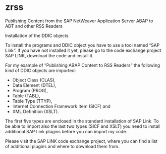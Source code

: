 # zrss
Publishing Content from the SAP NetWeaver Application Server ABAP to ADT and other RSS Readers

Installation of the DDIC objects

To install the programs and DDIC object you have to use a tool named “SAP Link“. If you have not installed it yet, please go to the code exchange project SAP LINK, download the code and install it.

For my example of “Publishing ABAP Content to RSS Readers” the following kind of DDIC objects are imported:

*	Object Class (CLAS),
*	Data Element (DTEL),
*	Program (PROG),
*	Table (TABL),
*	Table Type (TTYP),
*	Internet Connection Framework Item (SICF) and
*	XML Definition (XSLT).

The first five types are enclosed in the standard installation of SAP Link. To be able to import also the last two types (SICF and XSLT) you need to install additional SAP Link plugins before you can import my code.

Please visit the SAP LINK code exchange project, where you can find a list of additional plugins and where to download them from.
